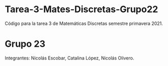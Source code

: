 # Tarea-3-Mates-Discretas-Grupo22
Código para la tarea 3 de Matemáticas Discretas semestre primavera 2021. 

# Grupo 23
Integrantes:
Nicolás Escobar,
Catalina López, 
Nicolás Olivero.
